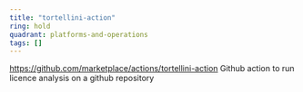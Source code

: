 ```yaml
---
title: "tortellini-action"
ring: hold
quadrant: platforms-and-operations
tags: []
---
```

https://github.com/marketplace/actions/tortellini-action
Github action to run licence analysis on a github repository
